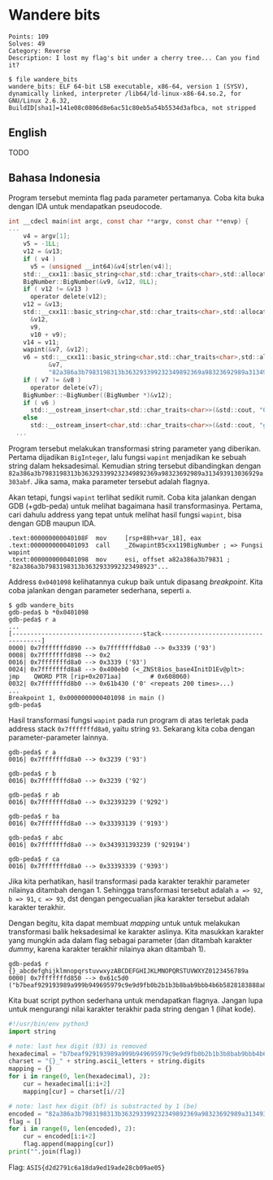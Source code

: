 # Wandere bits
```
Points: 109
Solves: 49
Category: Reverse
Description: I lost my flag's bit under a cherry tree... Can you find it?

$ file wandere_bits
wandere_bits: ELF 64-bit LSB executable, x86-64, version 1 (SYSV), dynamically linked, interpreter /lib64/ld-linux-x86-64.so.2, for GNU/Linux 2.6.32, BuildID[sha1]=141e08c0806d8e6ac51c80eb5a54b5534d3afbca, not stripped
```

## English
TODO

## Bahasa Indonesia
Program tersebut meminta flag pada parameter pertamanya. Coba kita buka dengan IDA untuk mendapatkan pseudocode.

```c
int __cdecl main(int argc, const char **argv, const char **envp) {
...
    v4 = argv[1];
    v5 = -1LL;
    v12 = &v13;
    if ( v4 )
      v5 = (unsigned __int64)&v4[strlen(v4)];
    std::__cxx11::basic_string<char,std::char_traits<char>,std::allocator<char>>::_M_construct<char *>(&v12, v4, v5);
    BigNumber::BigNumber(&v9, &v12, 0LL);
    if ( v12 != &v13 )
      operator delete(v12);
    v12 = &v13;
    std::__cxx11::basic_string<char,std::char_traits<char>,std::allocator<char>>::_M_construct<char *>(
      &v12,
      v9,
      v10 + v9);
    v14 = v11;
    wapint(&v7, &v12);
    v6 = std::__cxx11::basic_string<char,std::char_traits<char>,std::allocator<char>>::compare(
           &v7,
           "82a386a3b7983198313b363293399232349892369a98323692989a313493913036929a303abf");
    if ( v7 != &v8 )
      operator delete(v7);
    BigNumber::~BigNumber((BigNumber *)&v12);
    if ( v6 )
      std::__ostream_insert<char,std::char_traits<char>>(&std::cout, "0ops, try harder plz :(", 23LL);
    else
      std::__ostream_insert<char,std::char_traits<char>>(&std::cout, "gj, you got the flag :)", 23LL);
  ...
```

Program tersebut melakukan transformasi string parameter yang diberikan. Pertama dijadikan `BigInteger`, lalu fungsi `wapint` menjadikan ke sebuah string dalam heksadesimal. Kemudian string tersebut dibandingkan dengan `82a386a3b7983198313b363293399232349892369a98323692989a313493913036929a303abf`. Jika sama, maka parameter tersebut adalah flagnya.

Akan tetapi, fungsi `wapint` terlihat sedikit rumit. Coba kita jalankan dengan GDB (+gdb-peda) untuk melihat bagaimana hasil transformasinya. Pertama, cari dahulu address yang tepat untuk melihat hasil fungsi `wapint`, bisa dengan GDB maupun IDA.

```
.text:000000000040108F  mov     [rsp+88h+var_18], eax
.text:0000000000401093  call    _Z6wapintB5cxx119BigNumber ; => Fungsi wapint
.text:0000000000401098  mov     esi, offset a82a386a3b79831 ; "82a386a3b7983198313b3632933992323498923"...
```

Address `0x0401098` kelihatannya cukup baik untuk dipasang *breakpoint*. Kita coba jalankan dengan parameter sederhana, seperti `a`.

```shell
$ gdb wandere_bits
gdb-peda$ b *0x0401098
gdb-peda$ r a
...
[------------------------------------stack-------------------------------------]
0000| 0x7fffffffd890 --> 0x7fffffffd8a0 --> 0x3339 ('93')
0008| 0x7fffffffd898 --> 0x2
0016| 0x7fffffffd8a0 --> 0x3339 ('93')
0024| 0x7fffffffd8a8 --> 0x400eb0 (<_ZNSt8ios_base4InitD1Ev@plt>:	jmp    QWORD PTR [rip+0x2071aa]        # 0x608060)
0032| 0x7fffffffd8b0 --> 0x61b430 ('0' <repeats 200 times>...)
...
Breakpoint 1, 0x0000000000401098 in main ()
gdb-peda$
```

Hasil transformasi fungsi `wapint` pada run program di atas terletak pada address stack `0x7fffffffd8a0`, yaitu string `93`. Sekarang kita coba dengan parameter-parameter lainnya.

```shell
gdb-peda$ r a
0016| 0x7fffffffd8a0 --> 0x3239 ('93')

gdb-peda$ r b
0016| 0x7fffffffd8a0 --> 0x3239 ('92')

gdb-peda$ r ab
0016| 0x7fffffffd8a0 --> 0x32393239 ('9292')

gdb-peda$ r ba
0016| 0x7fffffffd8a0 --> 0x33393139 ('9193')

gdb-peda$ r abc
0016| 0x7fffffffd8a0 --> 0x343931393239 ('929194')

gdb-peda$ r ca
0016| 0x7fffffffd8a0 --> 0x33393339 ('9393')
```

Jika kita perhatikan, hasil transformasi pada karakter terakhir parameter nilainya ditambah dengan 1. Sehingga transformasi tersebut adalah `a => 92`, `b => 91`, `c => 93`, dst dengan pengecualian jika karakter tersebut adalah karakter terakhir.

Dengan begitu, kita dapat membuat *mapping* untuk untuk melakukan transformasi balik heksadesimal ke karakter aslinya. Kita masukkan karakter yang mungkin ada dalam flag sebagai parameter (dan ditambah karakter *dummy*, karena karakter terakhir nilainya akan ditambah 1).

```shell
gdb-peda$ r {}_abcdefghijklmnopqrstuvwxyzABCDEFGHIJKLMNOPQRSTUVWXYZ0123456789a
0000| 0x7fffffffd850 --> 0x61c5d0 ("b7beaf929193989a999b949695979c9e9d9fb0b2b1b3b8bab9bbb4b6b5828183888a898b848685878c8e8d8fa0a2a1a3a8aaa9aba4a6a530323133383a393b343693")
```

Kita buat script python sederhana untuk mendapatkan flagnya. Jangan lupa untuk mengurangi nilai karakter terakhir pada string dengan 1 (lihat kode).

```python
#!/usr/bin/env python3
import string

# note: last hex digit (93) is removed
hexadecimal = "b7beaf929193989a999b949695979c9e9d9fb0b2b1b3b8bab9bbb4b6b5828183888a898b848685878c8e8d8fa0a2a1a3a8aaa9aba4a6a530323133383a393b3436"
charset = "{}_" + string.ascii_letters + string.digits
mapping = {}
for i in range(0, len(hexadecimal), 2):
    cur = hexadecimal[i:i+2]
    mapping[cur] = charset[i//2]

# note: last hex digit (bf) is substracted by 1 (be)
encoded = "82a386a3b7983198313b363293399232349892369a98323692989a313493913036929a303abe"
flag = []
for i in range(0, len(encoded), 2):
    cur = encoded[i:i+2]
    flag.append(mapping[cur])
print("".join(flag))
```

Flag: `ASIS{d2d2791c6a18da9ed19ade28cb09ae05}`
